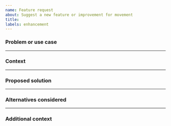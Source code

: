 ```yaml
---
name: Feature request
about: Suggest a new feature or improvement for movement
title:
labels: enhancement
---
```


<!-- If this is an early-stage idea or you're unsure how to frame it, feel free to start a conversation in Zulip:
https://neuroinformatics.zulipchat.com/#narrow/channel/406001-Movement. -->

### Problem or use case

<!-- Provide a detailed description of the change or addition you are proposing. -->

---

### Context

<!-- Why is this change important to you? How would you use it? How can it benefit other users? -->

---

### Proposed solution

<!-- Not obligatory, but suggest an idea for implementing addition or change. -->

---

### Alternatives considered

<!-- Have you considered other approaches or workarounds? If so, describe them briefly. -->

---

### Additional context

<!-- Include any extra context or references, such as:
- Examples of similar features elsewhere
- Relevant screenshots or sketches -->
